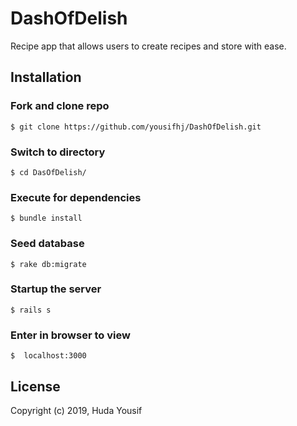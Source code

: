 # DashOfDelish

Recipe app that allows users to create recipes and store with ease.  



## Installation

### Fork and clone repo
```
$ git clone https://github.com/yousifhj/DashOfDelish.git
```

### Switch to directory
```
$ cd DasOfDelish/
```

### Execute for dependencies
```
$ bundle install
```

### Seed database
```
$ rake db:migrate
```

### Startup the server
```
$ rails s
```

### Enter in browser to view
```
$  localhost:3000
```


## License

Copyright (c) 2019, Huda Yousif
